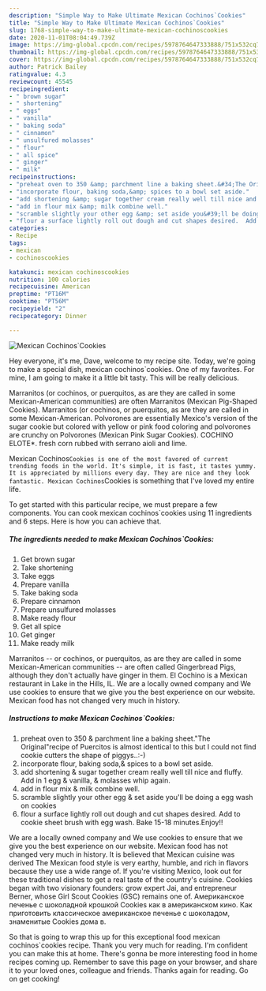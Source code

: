 ```yaml
---
description: "Simple Way to Make Ultimate Mexican Cochinos`Cookies"
title: "Simple Way to Make Ultimate Mexican Cochinos`Cookies"
slug: 1768-simple-way-to-make-ultimate-mexican-cochinoscookies
date: 2020-11-01T08:04:49.739Z
image: https://img-global.cpcdn.com/recipes/5978764647333888/751x532cq70/mexican-cochinoscookies-recipe-main-photo.jpg
thumbnail: https://img-global.cpcdn.com/recipes/5978764647333888/751x532cq70/mexican-cochinoscookies-recipe-main-photo.jpg
cover: https://img-global.cpcdn.com/recipes/5978764647333888/751x532cq70/mexican-cochinoscookies-recipe-main-photo.jpg
author: Patrick Bailey
ratingvalue: 4.3
reviewcount: 45545
recipeingredient:
- " brown sugar"
- " shortening"
- " eggs"
- " vanilla"
- " baking soda"
- " cinnamon"
- " unsulfured molasses"
- " flour"
- " all spice"
- " ginger"
- " milk"
recipeinstructions:
- "preheat oven to 350 &amp; parchment line a baking sheet.&#34;The Original&#34;recipe of Puercitos is almost identical to this but I could not find cookie cutters the shape of piggys..:-)"
- "incorporate flour, baking soda,&amp; spices to a bowl set aside."
- "add shortening &amp; sugar together cream really well till nice and fluffy. Add in 1 egg &amp; vanilla, &amp; molasses whip again."
- "add in flour mix &amp; milk combine well."
- "scramble slightly your other egg &amp; set aside you&#39;ll be doing a egg wash on cookies"
- "flour a surface lightly roll out dough and cut shapes desired.  Add to cookie sheet brush with egg wash. Bake 15-18 minutes.Enjoy!!"
categories:
- Recipe
tags:
- mexican
- cochinoscookies

katakunci: mexican cochinoscookies 
nutrition: 100 calories
recipecuisine: American
preptime: "PT16M"
cooktime: "PT56M"
recipeyield: "2"
recipecategory: Dinner

---
```



![Mexican Cochinos`Cookies](https://img-global.cpcdn.com/recipes/5978764647333888/751x532cq70/mexican-cochinoscookies-recipe-main-photo.jpg)

Hey everyone, it's me, Dave, welcome to my recipe site. Today, we're going to make a special dish, mexican cochinos`cookies. One of my favorites. For mine, I am going to make it a little bit tasty. This will be really delicious.

Marranitos (or cochinos, or puerquitos, as are they are called in some Mexican-American communities) are often Marranitos (Mexican Pig-Shaped Cookies). Marranitos (or cochinos, or puerquitos, as are they are called in some Mexican-American. Polvorones are essentially Mexico&#39;s version of the sugar cookie but colored with yellow or pink food coloring and polvorones are crunchy on Polvorones (Mexican Pink Sugar Cookies). COCHINO ELOTE*. fresh corn rubbed with serrano aioli and lime.

Mexican Cochinos`Cookies is one of the most favored of current trending foods in the world. It's simple, it is fast, it tastes yummy. It is appreciated by millions every day. They are nice and they look fantastic. Mexican Cochinos`Cookies is something that I've loved my entire life.


To get started with this particular recipe, we must prepare a few components. You can cook mexican cochinos`cookies using 11 ingredients and 6 steps. Here is how you can achieve that.

<!--inarticleads1-->

##### The ingredients needed to make Mexican Cochinos`Cookies:

1. Get  brown sugar
1. Take  shortening
1. Take  eggs
1. Prepare  vanilla
1. Take  baking soda
1. Prepare  cinnamon
1. Prepare  unsulfured molasses
1. Make ready  flour
1. Get  all spice
1. Get  ginger
1. Make ready  milk


Marranitos -- or cochinos, or puerquitos, as are they are called in some Mexican-American communities -- are often called Gingerbread Pigs, although they don&#39;t actually have ginger in them. El Cochino is a Mexican restaurant in Lake in the Hills, IL. We are a locally owned company and We use cookies to ensure that we give you the best experience on our website. Mexican food has not changed very much in history. 

<!--inarticleads2-->

##### Instructions to make Mexican Cochinos`Cookies:

1. preheat oven to 350 &amp; parchment line a baking sheet.&#34;The Original&#34;recipe of Puercitos is almost identical to this but I could not find cookie cutters the shape of piggys..:-)
1. incorporate flour, baking soda,&amp; spices to a bowl set aside.
1. add shortening &amp; sugar together cream really well till nice and fluffy. Add in 1 egg &amp; vanilla, &amp; molasses whip again.
1. add in flour mix &amp; milk combine well.
1. scramble slightly your other egg &amp; set aside you&#39;ll be doing a egg wash on cookies
1. flour a surface lightly roll out dough and cut shapes desired.  Add to cookie sheet brush with egg wash. Bake 15-18 minutes.Enjoy!!


We are a locally owned company and We use cookies to ensure that we give you the best experience on our website. Mexican food has not changed very much in history. It is believed that Mexican cuisine was derived The Mexican food style is very earthy, humble, and rich in flavors because they use a wide range of. If you&#39;re visiting Mexico, look out for these traditional dishes to get a real taste of the country&#39;s cuisine. Cookies began with two visionary founders: grow expert Jai, and entrepreneur Berner, whose Girl Scout Cookies (GSC) remains one of. Американское печенье с шоколадной крошкой Cookies как в американском кино. Как приготовить классическое американское печенье с шоколадом, знаменитые Cookies дома в. 

So that is going to wrap this up for this exceptional food mexican cochinos`cookies recipe. Thank you very much for reading. I'm confident you can make this at home. There's gonna be more interesting food in home recipes coming up. Remember to save this page on your browser, and share it to your loved ones, colleague and friends. Thanks again for reading. Go on get cooking!
